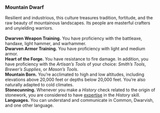 ### Mountain Dwarf

Resilient and industrious, this culture treasures tradition, fortitude, and the raw beauty of mountainous landscapes.
Its people are masterful crafters and unyielding warriors.
\
\
**Dwarven Weapon Training.**
You have proficiency with the battleaxe, handaxe, light hammer, and warhammer.
\
**Dwarven Armor Training.**
You have proficiency with light and medium armor.
\
**Heart of the Forge.**
You have resistance to fire damage.
In addition, you have proficiency with the _Artisan’s Tools_ of your choice: _Smith’s Tools_, _Brewer’s Supplies_, or _Mason’s Tools_.
\
**Mountain Born.**
You’re acclimated to high and low altitudes, including elevations above 20,000 feet or depths below 20,000 feet.
You’re also naturally adapted to cold climates.
\
**Stonecunning.**
Whenever you make a _History_ check related to the origin of stonework, you are considered to have [expertise](#Proficiency_Bonus_expertise) in the _History_ skill.
\
**Languages.**
You can understand and communicate in Common, Dwarvish, and one other language.
